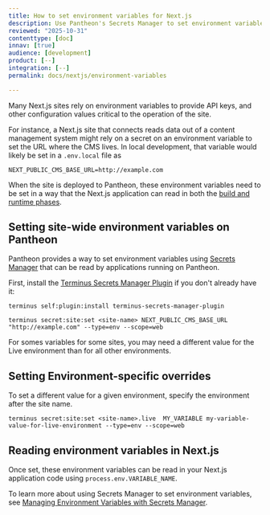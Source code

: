 ```yaml
---
title: How to set environment variables for Next.js
description: Use Pantheon's Secrets Manager to set environment variables for all environments or specific environments of a Next.js site.
reviewed: "2025-10-31"
contenttype: [doc]
innav: [true]
audience: [development]
product: [--]
integration: [--]
permalink: docs/nextjs/environment-variables

---
```


<Partial file="nextjs-pre-ga.md" />

Many Next.js sites rely on environment variables to provide API keys, and other configuration values critical to the operation of the site.

For instance, a Next.js site that connects reads data out of a content management system might rely on a secret on an environment variable to set the URL where the CMS lives.
In local development, that variable would likely be set in a `.env.local` file as

```
NEXT_PUBLIC_CMS_BASE_URL=http://example.com
```

When the site is deployed to Pantheon, these environment variables need to be set in a way that the Next.js application can read in both the [build and runtime phases](/nextjs/architecture).

## Setting site-wide environment variables on Pantheon

Pantheon provides a way to set environment variables using [Secrets Manager](/guides/secrets) that can be read by applications running on Pantheon.

First, install the [Terminus Secrets Manager Plugin](https://github.com/pantheon-systems/terminus-secrets-manager-plugin) if you don't already have it:

```bash{promptUser: user}
terminus self:plugin:install terminus-secrets-manager-plugin
```

```bash{promptUser: user}
terminus secret:site:set <site-name> NEXT_PUBLIC_CMS_BASE_URL "http://example.com" --type=env --scope=web
```

For somes variables for some sites, you may need a different value for the Live environment than for all other environments.

## Setting Environment-specific overrides

To set a different value for a given environment, specify the environment after the site name.

```bash{promptUser: user}
terminus secret:site:set <site-name>.live  MY_VARIABLE my-variable-value-for-live-environment --type=env --scope=web
```

## Reading environment variables in Next.js

Once set, these environment variables can be read in your Next.js application code using `process.env.VARIABLE_NAME`.

To learn more about using Secrets Manager to set environment variables, see [Managing Environment Variables with Secrets Manager](/guides/secrets).
